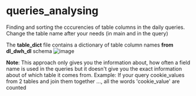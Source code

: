 # queries_analysing

Finding and sorting the cccurencies of table columns in the daily queries.  
Change the table name after your needs (in main and in the query)


The **table_dict** file contains a dictionary of table column names **from dl_dwh_dl** schema 
![image](https://user-images.githubusercontent.com/88441774/139666858-ee76641c-d260-4b56-bbf4-3ac9fc9ea8d8.png)


**Note**: This approach only gives you the information about, how often a field name is used in the queries but it doesn't give you the exact information about of which table it comes from. Example: If your query cookie_values from 2 tables and join them together ..., all the words 'cookie_value' are counted

